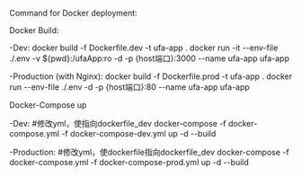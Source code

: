 Command for Docker deployment:

Docker Build:
   
   -Dev:
   docker build -f Dockerfile.dev -t ufa-app .
   docker run -it --env-file ./.env -v ${pwd}:/ufaApp:ro -d -p {host端口}:3000 --name ufa-app ufa-app
   
   -Production (with Nginx):
   docker build -f Dockerfile.prod -t ufa-app .
   docker run --env-file ./.env -d -p {host端口}:80 --name ufa-app ufa-app
 
Docker-Compose up

   -Dev:
   #修改yml，使指向dockerfile_dev
   docker-compose -f docker-compose.yml -f docker-compose-dev.yml up -d --build
   
   -Production:
   #修改yml，使dockerfile指向dockerfile_dev
   docker-compose -f docker-compose.yml -f docker-compose-prod.yml up -d --build
   
   
   
   
   

